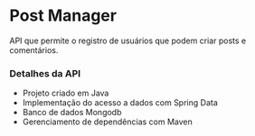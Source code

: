 # Post Manager
API que permite o registro de usuários que podem criar posts e comentários.

### Detalhes da API
* Projeto criado em Java
* Implementação do acesso a dados com Spring Data
* Banco de dados Mongodb
* Gerenciamento de dependências com Maven
